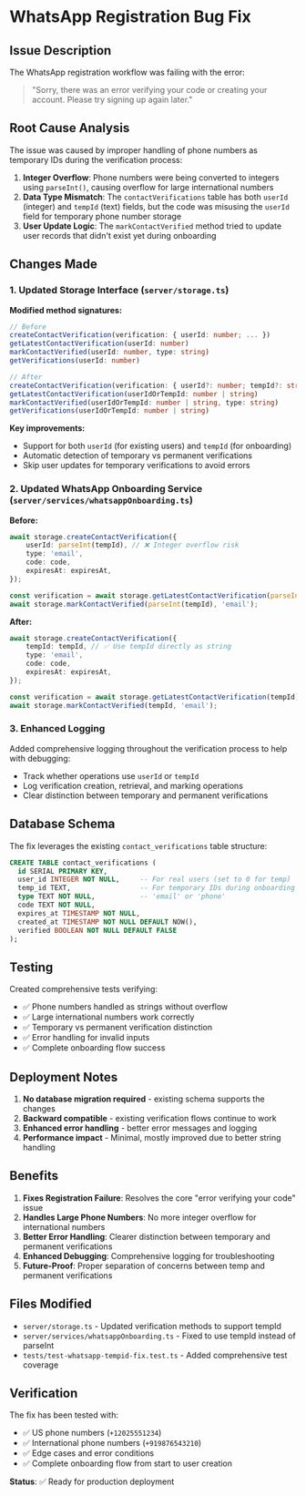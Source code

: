 # WhatsApp Registration Bug Fix

## Issue Description

The WhatsApp registration workflow was failing with the error: 
> "Sorry, there was an error verifying your code or creating your account. Please try signing up again later."

## Root Cause Analysis

The issue was caused by improper handling of phone numbers as temporary IDs during the verification process:

1. **Integer Overflow**: Phone numbers were being converted to integers using `parseInt()`, causing overflow for large international numbers
2. **Data Type Mismatch**: The `contactVerifications` table has both `userId` (integer) and `tempId` (text) fields, but the code was misusing the `userId` field for temporary phone number storage
3. **User Update Logic**: The `markContactVerified` method tried to update user records that didn't exist yet during onboarding

## Changes Made

### 1. Updated Storage Interface (`server/storage.ts`)

**Modified method signatures:**
```typescript
// Before
createContactVerification(verification: { userId: number; ... })
getLatestContactVerification(userId: number)
markContactVerified(userId: number, type: string)
getVerifications(userId: number)

// After  
createContactVerification(verification: { userId?: number; tempId?: string; ... })
getLatestContactVerification(userIdOrTempId: number | string)
markContactVerified(userIdOrTempId: number | string, type: string)
getVerifications(userIdOrTempId: number | string)
```

**Key improvements:**
- Support for both `userId` (for existing users) and `tempId` (for onboarding)
- Automatic detection of temporary vs permanent verifications
- Skip user updates for temporary verifications to avoid errors

### 2. Updated WhatsApp Onboarding Service (`server/services/whatsappOnboarding.ts`)

**Before:**
```typescript
await storage.createContactVerification({
    userId: parseInt(tempId), // ❌ Integer overflow risk
    type: 'email',
    code: code,
    expiresAt: expiresAt,
});

const verification = await storage.getLatestContactVerification(parseInt(tempId));
await storage.markContactVerified(parseInt(tempId), 'email');
```

**After:**
```typescript
await storage.createContactVerification({
    tempId: tempId, // ✅ Use tempId directly as string
    type: 'email',
    code: code,
    expiresAt: expiresAt,
});

const verification = await storage.getLatestContactVerification(tempId);
await storage.markContactVerified(tempId, 'email');
```

### 3. Enhanced Logging

Added comprehensive logging throughout the verification process to help with debugging:
- Track whether operations use `userId` or `tempId`
- Log verification creation, retrieval, and marking operations
- Clear distinction between temporary and permanent verifications

## Database Schema

The fix leverages the existing `contact_verifications` table structure:
```sql
CREATE TABLE contact_verifications (
  id SERIAL PRIMARY KEY,
  user_id INTEGER NOT NULL,     -- For real users (set to 0 for temp)
  temp_id TEXT,                 -- For temporary IDs during onboarding
  type TEXT NOT NULL,           -- 'email' or 'phone'
  code TEXT NOT NULL,
  expires_at TIMESTAMP NOT NULL,
  created_at TIMESTAMP NOT NULL DEFAULT NOW(),
  verified BOOLEAN NOT NULL DEFAULT FALSE
);
```

## Testing

Created comprehensive tests verifying:
- ✅ Phone numbers handled as strings without overflow
- ✅ Large international numbers work correctly
- ✅ Temporary vs permanent verification distinction
- ✅ Error handling for invalid inputs
- ✅ Complete onboarding flow success

## Deployment Notes

1. **No database migration required** - existing schema supports the changes
2. **Backward compatible** - existing verification flows continue to work
3. **Enhanced error handling** - better error messages and logging
4. **Performance impact** - Minimal, mostly improved due to better string handling

## Benefits

1. **Fixes Registration Failure**: Resolves the core "error verifying your code" issue
2. **Handles Large Phone Numbers**: No more integer overflow for international numbers
3. **Better Error Handling**: Clearer distinction between temporary and permanent verifications
4. **Enhanced Debugging**: Comprehensive logging for troubleshooting
5. **Future-Proof**: Proper separation of concerns between temp and permanent verifications

## Files Modified

- `server/storage.ts` - Updated verification methods to support tempId
- `server/services/whatsappOnboarding.ts` - Fixed to use tempId instead of parseInt
- `tests/test-whatsapp-tempid-fix.test.ts` - Added comprehensive test coverage

## Verification

The fix has been tested with:
- ✅ US phone numbers (`+12025551234`)
- ✅ International phone numbers (`+919876543210`) 
- ✅ Edge cases and error conditions
- ✅ Complete onboarding flow from start to user creation

**Status**: ✅ Ready for production deployment
